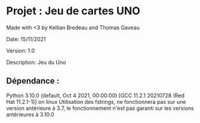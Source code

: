 # Projet : Jeu de cartes UNO

Made with <3 by Kellian Bredeau and Thomas Gaveau

Date: 15/11/2021

Version: 1.0

Description: Jeu du Uno

## Dépendance : 
Python 3.10.0 (default, Oct  4 2021, 00:00:00) [GCC 11.2.1 20210728 (Red Hat 11.2.1-1)] on linux
Utilisation des fstrings, ne fonctionnera pas sur une version antérieure à 3.7, le fonctionnement n'est pas garanti sur les versions antérieures à 3.10.0
